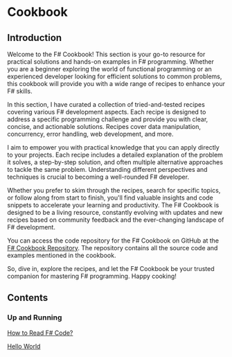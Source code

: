 # Cookbook

## Introduction

Welcome to the F# Cookbook! This section is your go-to resource for practical solutions and hands-on examples in F# programming. Whether you are a beginner exploring the world of functional programming or an experienced developer looking for efficient solutions to common problems, this cookbook will provide you with a wide range of recipes to enhance your F# skills.

In this section, I have curated a collection of tried-and-tested recipes covering various F# development aspects. Each recipe is designed to address a specific programming challenge and provide you with clear, concise, and actionable solutions. Recipes cover data manipulation, concurrency, error handling, web development, and more.

I aim to empower you with practical knowledge that you can apply directly to your projects. Each recipe includes a detailed explanation of the problem it solves, a step-by-step solution, and often multiple alternative approaches to tackle the same problem. Understanding different perspectives and techniques is crucial to becoming a well-rounded F# developer.

Whether you prefer to skim through the recipes, search for specific topics, or follow along from start to finish, you'll find valuable insights and code snippets to accelerate your learning and productivity. The F# Cookbook is designed to be a living resource, constantly evolving with updates and new recipes based on community feedback and the ever-changing landscape of F# development.

You can access the code repository for the F# Cookbook on GitHub at the [F# Cookbook Repository](https://github.com/organiclever/ayokoding/tree/main/contents/fsharp-cookbook). The repository contains all the source code and examples mentioned in the cookbook.

So, dive in, explore the recipes, and let the F# Cookbook be your trusted companion for mastering F# programming. Happy cooking!

## Contents

### Up and Running

[How to Read F# Code?](Cookbook%20e3ef774803784e8ea8600ab530346186/How%20to%20Read%20F#%20Code%20122cd5b0f8244ac08510591b99cd84ae.md)

[Hello World](Cookbook%20e3ef774803784e8ea8600ab530346186/Hello%20World%203d5786b345734b12a3a66f7858642cad.md)
